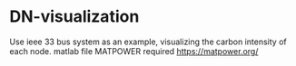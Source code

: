 # DN-visualization
 Use ieee 33 bus system as an example, visualizing the carbon intensity of each node.
 matlab file
 MATPOWER required https://matpower.org/
